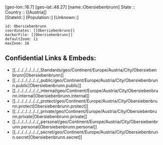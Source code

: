 ﻿---
location: [48.27,16.7] 
mapzoom: [7,12] 
mapmarker: city 
type: City
tags:
- geo/City


SpocWebEntityId: 33045
isDeleted: false
confidential: public

---
[geo-lon::16.7] 
[geo-lat::48.27] 
[name::Obersiebenbrunn] 
State ::  
Country :: [[Austria]]  
[StateId::] 
[Population::] 
[Unknown::] 


```leaflet
id: Obersiebenbrunn
coordinates: [[Obersiebenbrunn]] 
markerFile: [[Obersiebenbrunn]] 
defaultZoom: 11 
maxZoom: 18
```


## Confidential Links & Embeds: 
- [[../../../../../../_Standards/geo/Continent/Europe/Austria/City/Obersiebenbrunn|Obersiebenbrunn]] 
- [[../../../../../../_public/geo/Continent/Europe/Austria/City/Obersiebenbrunn.public|Obersiebenbrunn.public]] 
- [[../../../../../../_internal/geo/Continent/Europe/Austria/City/Obersiebenbrunn.internal|Obersiebenbrunn.internal]] 
- [[../../../../../../_protect/geo/Continent/Europe/Austria/City/Obersiebenbrunn.protect|Obersiebenbrunn.protect]] 
- [[../../../../../../_private/geo/Continent/Europe/Austria/City/Obersiebenbrunn.private|Obersiebenbrunn.private]] 
- [[../../../../../../_personal/geo/Continent/Europe/Austria/City/Obersiebenbrunn.personal|Obersiebenbrunn.personal]] 
- [[../../../../../../_secret/geo/Continent/Europe/Austria/City/Obersiebenbrunn.secret|Obersiebenbrunn.secret]] 
